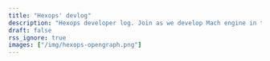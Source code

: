 ```yaml
---
title: "Hexops' devlog"
description: "Hexops developer log. Join as we develop Mach engine in the Zig programming language and create the next generation of games."
draft: false
rss_ignore: true
images: ["/img/hexops-opengraph.png"]
---
```

